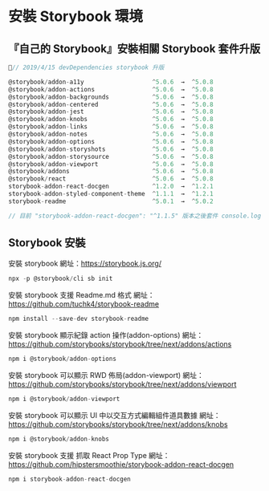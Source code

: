 # 安裝 Storybook 環境

## 『自己的 Storybook』安裝相關 Storybook 套件升版

```js
// 2019/4/15 devDependencies storybook 升版

@storybook/addon-a11y                   ^5.0.6  →  ^5.0.8
@storybook/addon-actions                ^5.0.6  →  ^5.0.8
@storybook/addon-backgrounds            ^5.0.6  →  ^5.0.8
@storybook/addon-centered               ^5.0.6  →  ^5.0.8
@storybook/addon-jest                   ^5.0.6  →  ^5.0.8
@storybook/addon-knobs                  ^5.0.6  →  ^5.0.8
@storybook/addon-links                  ^5.0.6  →  ^5.0.8
@storybook/addon-notes                  ^5.0.6  →  ^5.0.8
@storybook/addon-options                ^5.0.6  →  ^5.0.8
@storybook/addon-storyshots             ^5.0.6  →  ^5.0.8
@storybook/addon-storysource            ^5.0.6  →  ^5.0.8
@storybook/addon-viewport               ^5.0.6  →  ^5.0.8
@storybook/addons                       ^5.0.6  →  ^5.0.8
@storybook/react                        ^5.0.6  →  ^5.0.8
storybook-addon-react-docgen            ^1.2.0  →  ^1.2.1
storybook-addon-styled-component-theme  ^1.1.1  →  ^1.2.1
storybook-readme                        ^5.0.1  →  ^5.0.2

// 目前 "storybook-addon-react-docgen": "^1.1.5" 版本之後套件 console.log 會噴錯，導致 propType 與 description 會抓不到資料。須待查問題
```

## Storybook 安裝

安裝 storybook
網址：https://storybook.js.org/

```js
npx -p @storybook/cli sb init
```

安裝 storybook 支援 Readme.md 格式
網址：https://github.com/tuchk4/storybook-readme

```js
npm install --save-dev storybook-readme
```

安裝 storybook 顯示紀錄 action 操作(addon-options)
網址：https://github.com/storybooks/storybook/tree/next/addons/actions

```js
npm i @storybook/addon-options
```

安裝 storybook 可以顯示 RWD 佈局(addon-viewport)
網址：https://github.com/storybooks/storybook/tree/next/addons/viewport

```js
npm i @storybook/addon-viewport
```

安裝 storybook 可以顯示 UI 中以交互方式編輯組件道具數據
網址：https://github.com/storybooks/storybook/tree/next/addons/knobs

```js
npm i @storybook/addon-knobs
```

安裝 storybook 支援 抓取 React Prop Type
網址：https://github.com/hipstersmoothie/storybook-addon-react-docgen

```js
npm i storybook-addon-react-docgen
```
